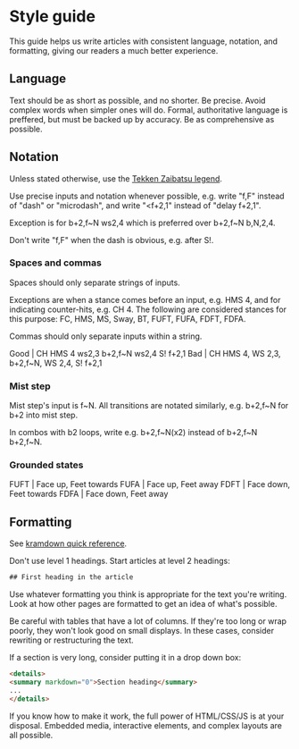 # Style guide

This guide helps us write articles with consistent language, notation, and
formatting, giving our readers a much better experience.

## Language

Text should be as short as possible, and no shorter. Be precise. Avoid complex
words when simpler ones will do. Formal, authoritative language is preffered,
but must be backed up by accuracy. Be as comprehensive as possible.

## Notation

Unless stated otherwise, use the [Tekken Zaibatsu
legend](http://www.tekkenzaibatsu.com/legend.php).

Use precise inputs and notation whenever possible, e.g. write "f,F" instead of
"dash" or "microdash", and write "&lt;f+2,1" instead of "delay f+2,1".

Exception is for b+2,f\~N ws2,4 which is preferred over b+2,f\~N b,N,2,4.

Don't write "f,F" when the dash is obvious, e.g. after S!.

### Spaces and commas

Spaces should only separate strings of inputs.

Exceptions are when a stance comes before an input, e.g. HMS 4, and for
indicating counter-hits, e.g. CH 4. The following are considered stances for
this purpose: FC, HMS, MS, Sway, BT, FUFT, FUFA, FDFT, FDFA.

Commas should only separate inputs within a string.

Good | CH HMS 4 ws2,3 b+2,f\~N ws2,4 S! f+2,1
Bad | CH HMS 4, WS 2,3, b+2,f\~N, WS 2,4, S! f+2,1

### Mist step

Mist step's input is f\~N. All transitions are notated similarly, e.g.
b+2,f\~N for b+2 into mist step.

In combos with b2 loops, write e.g. b+2,f\~N(x2) instead of b+2,f\~N b+2,f\~N.

### Grounded states

FUFT | Face up, Feet towards
FUFA | Face up, Feet away
FDFT | Face down, Feet towards
FDFA | Face down, Feet away

## Formatting

See [kramdown quick reference](https://kramdown.gettalong.org/quickref.html).

Don't use level 1 headings. Start articles at level 2 headings:

~~~ html
## First heading in the article
~~~

Use whatever formatting you think is appropriate for the text you're writing.
Look at how other pages are formatted to get an idea of what's possible.

Be careful with tables that have a lot of columns. If they're too long or wrap
poorly, they won't look good on small displays. In these cases, consider
rewriting or restructuring the text.

If a section is very long, consider putting it in a drop down box:

~~~ html
<details>
<summary markdown="0">Section heading</summary>
...
</details>
~~~

If you know how to make it work, the full power of HTML/CSS/JS is at your
disposal. Embedded media, interactive elements, and complex layouts are all
possible.
